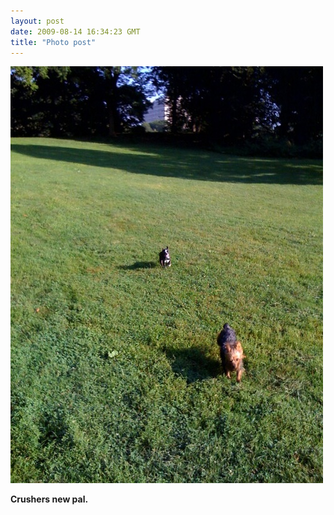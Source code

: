 ```yaml
---
layout: post
date: 2009-08-14 16:34:23 GMT
title: "Photo post"
---
```

![travisj](/images/31683f44df25b5e8d51fa567b835f9c6a71adb69a736daecd365d70dc8135b92.jpg)

<b>Crushers new pal.</b>